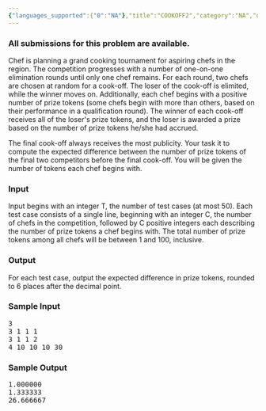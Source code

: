 ```yaml
---
{"languages_supported":{"0":"NA"},"title":"COOKOFF2","category":"NA","old_version":true,"problem_code":"COOKOFF2","tags":{"0":"NA"},"layout":"problem"}
---
```


<h3> All submissions for this problem are available. </h3><p>Chef is planning a grand cooking tournament for aspiring chefs in the region.
The competition progresses with a number of one-on-one elimination rounds until only one chef remains.
For each round, two chefs are chosen at random for a cook-off.
The loser of the cook-off is elimited, while the winner moves on.
Additionally, each chef begins with a positive number of prize tokens
(some chefs begin with more than others, based on their performance in a qualification round).
The winner of each cook-off receives all of the loser's prize tokens, and the loser is
awarded a prize based on the number of prize tokens he/she had accrued.</p>

<p>The final cook-off always receives the most publicity.
Your task it to compute the expected difference between the number of prize tokens of the final two
competitors before the final cook-off.
You will be given the number of tokens each chef begins with.</p>

<h3>Input</h3>
<p>Input begins with an integer T, the number of test cases (at most 50).
Each test case consists of a single line, beginning with an integer C,
the number of chefs in the competition, followed by C positive integers each describing the number
of prize tokens a chef begins with.
The total number of prize tokens among all chefs will be between 1 and 100, inclusive.</p>

<h3>Output</h3>
<p>For each test case, output the expected difference in prize tokens, rounded to 6 places
after the decimal point.</p>

<h3>Sample Input</h3>
<pre>3
3 1 1 1
3 1 1 2
4 10 10 10 30
</pre>

<h3>Sample Output</h3>
<pre>1.000000
1.333333
26.666667
</pre>    